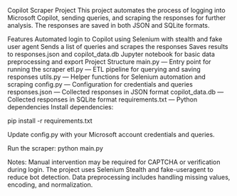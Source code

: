 Copilot Scraper Project
This project automates the process of logging into Microsoft Copilot, sending queries, and scraping the responses for further analysis. The responses are saved in both JSON and SQLite formats.

Features
Automated login to Copilot using Selenium with stealth and fake user agent
Sends a list of queries and scrapes the responses
Saves results to responses.json and copilot_data.db
Jupyter notebook for basic data preprocessing and export
Project Structure
main.py — Entry point for running the scraper
etl.py — ETL pipeline for querying and saving responses
utils.py — Helper functions for Selenium automation and scraping
config.py — Configuration for credentials and queries
responses.json — Collected responses in JSON format
copilot_data.db — Collected responses in SQLite format
requirements.txt — Python dependencies
Install dependencies:

pip install -r requirements.txt

Update config.py with your Microsoft account credentials and queries.

Run the scraper:
python main.py

Notes:
Manual intervention may be required for CAPTCHA or verification during login.
The project uses Selenium Stealth and fake-useragent to reduce bot detection.
Data preprocessing includes handling missing values, encoding, and normalization.
